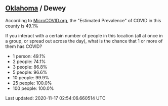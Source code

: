 
## [Oklahoma](/united-states/oklahoma) / Dewey

According to [MicroCOVID.org](http://microcovid.org),
the "Estimated Prevalence" of COVID in this county is 49.1%

If you interact with a certain number of people in this location
(all at once in a group, or spread out across the day), what is the chance that
1 or more of them has COVID?

- 1 person: 49.1%
- 2 people: 74.1%
- 3 people: 86.8%
- 5 people: 96.6%
- 10 people: 99.9%
- 25 people: 100.0%
- 100 people: 100.0%

Last updated: 2020-11-17 02:54:06.660514 UTC

